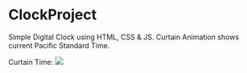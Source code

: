 # ClockProject
Simple Digital Clock using HTML, CSS &amp; JS. Curtain Animation shows current Pacific Standard Time.

Curtain Time:
![](curtain-animation2.gif)
  
